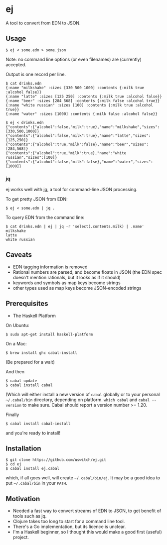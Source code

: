 # ej

A tool to convert from EDN to JSON.

## Usage

    $ ej < some.edn > some.json

Note: no command line options (or even filenames) are (currently) accepted.

Output is one record per line.

    $ cat drinks.edn
    {:name "milkshake" :sizes [330 500 1000] :contents {:milk true :alcohol false}}
    {:name "latte" :sizes [125 250] :contents {:milk true :alcohol false}}
    {:name "beer" :sizes [284 568] :contents {:milk false :alcohol true}}
    {:name "white russian" :sizes [100] :contents {:milk true :alcohol true}}
    {:name "water" :sizes [1000] :contents {:milk false :alcohol false}}

    $ ej < drinks.edn
    {"contents":{"alcohol":false,"milk":true},"name":"milkshake","sizes":[330,500,1000]}
    {"contents":{"alcohol":false,"milk":true},"name":"latte","sizes":[125,250]}
    {"contents":{"alcohol":true,"milk":false},"name":"beer","sizes":[284,568]}
    {"contents":{"alcohol":true,"milk":true},"name":"white russian","sizes":[100]}
    {"contents":{"alcohol":false,"milk":false},"name":"water","sizes":[1000]}

### jq

ej works well with [jq](http://stedolan.github.io/jq), a tool for command-line JSON processing.

To get pretty JSON from EDN:

    $ ej < some.edn | jq .

To query EDN from the command line:

    $ cat drinks.edn | ej | jq -r 'select(.contents.milk) | .name'
    milkshake
    latte
    white russian

## Caveats

* EDN tagging information is removed
* Rational numbers are parsed, and become floats in JSON (the EDN spec doesn't mention rationals, but it looks as if it should)
* keywords and symbols as map keys become strings
* other types used as map keys become JSON-encoded strings

## Prerequisites

* The Haskell Platform

On Ubuntu:

    $ sudo apt-get install haskell-platform

On a Mac:

    $ brew install ghc cabal-install

(Be prepared for a wait)

And then

    $ cabal update
    $ cabal install cabal

(Which will either install a new version of `cabal` globally or to
your personal `~/.cabal/bin` directory, depending on platform. `which
cabal` and `cabal --version` to make sure. Cabal should report a
version number >= 1.20.

Finally

    $ cabal install cabal-install

and you're ready to install!

## Installation

    $ git clone https://github.com/uswitch/ej.git
    $ cd ej
    $ cabal install ej.cabal

which, if all goes well, will create `~/.cabal/bin/ej`. It may be a
good idea to put `~/.cabal/bin` in your `PATH`.

## Motivation

* Needed a fast way to convert streams of EDN to JSON, to get benefit of tools such as jq.
* Clojure takes too long to start for a command line tool.
* There's a Go implementation, but its licence is unclear.
* I'm a Haskell beginner, so I thought this would make a good first (useful) project.
